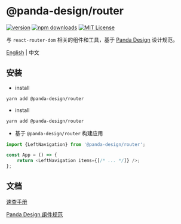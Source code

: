 # @panda-design/router

[![version](https://img.shields.io/npm/v/@panda-design/router.svg?style=flat-square)](http://npm.im/@panda-design/router)
[![npm downloads](https://img.shields.io/npm/dm/@panda-design/router.svg?style=flat-square)](https://www.npmjs.com/package/@panda-design/router)
[![MIT License](https://img.shields.io/npm/l/@panda-design/router.svg?style=flat-square)](http://opensource.org/licenses/MIT)

与 `react-router-dom` 相关的组件和工具，基于 [Panda Design](https://github.com/panda-design-team/components) 设计规范。

[English](https://github.com/panda-design-team/router/blob/main/README.md) | 中文

## 安装

- install

```bash
yarn add @panda-design/router
```

- install

```bash
yarn add @panda-design/router
```

- 基于 `@panda-design/router` 构建应用

```typescript jsx
import {LeftNavigation} from '@panda-design/router';

const App = () => {
    return <LeftNavigation items={[/* ... */]} />;
};
```

## 文档

[速查手册](https://github.com/panda-design-team/router/blob/main/docs/QuickGuide.md)

[Panda Design 组件规范](https://panda-design-team.github.io/)
